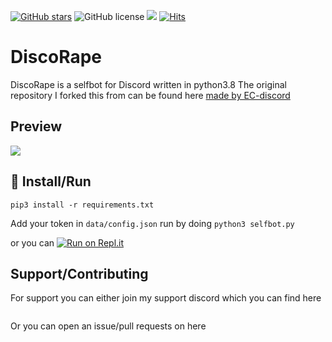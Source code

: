 [![GitHub stars](https://img.shields.io/github/stars/GoByeBye/DiscoRape?style=for-the-badge)](https://github.com/GoByeBye/DiscoRape/stargazers) ![GitHub license](https://img.shields.io/github/license/GoByeBye/DiscoRape?style=for-the-badge) ![](https://img.shields.io/badge/PYTHON-3.5--3.8-green?style=for-the-badge)
[![Hits](https://hits.seeyoufarm.com/api/count/incr/badge.svg?url=https%3A%2F%2Fgithub.com%2FGoByeBye%2FDiscoRape&count_bg=%2379C83D&title_bg=%23555555&icon=&icon_color=%23E7E7E7&title=Repo+Views&edge_flat=true)](https://hits.seeyoufarm.com)
# DiscoRape

DiscoRape is a selfbot for Discord written in python3.8
The original repository I forked this from can be found here [made by EC-discord](https://github.com/EC-discord/self-bot)

## Preview
![](https://github.com/GoByeBye/DiscoRape/blob/master/Preview.gif)

## :memo: Install/Run

`pip3 install -r requirements.txt`


Add your token in `data/config.json`
run by doing `python3 selfbot.py`

or you can [![Run on Repl.it](https://repl.it/badge/github/GoByeBye/DiscoRape)](https://repl.it/github/GoByeBye/DiscoRape)


## Support/Contributing
For support you can either join my support discord which you can find here

<a href="https://discord.gg/DpGBq7T"><img src="https://discord.com/api/guilds/743205482507927568/widget.png?style=banner2" alt="" /></a>

Or you can open an issue/pull requests on here
